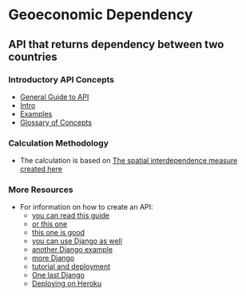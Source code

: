# Geoeconomic Dependency

## API that returns dependency between two countries

### Introductory API Concepts
- [General Guide to API](https://realpython.com/tutorials/api/)
- [Intro](https://rapidapi.com/blog/how-to-use-an-api-with-python/)
- [Examples](https://rapidapi.com/blog/category/tutorial/python/)
- [Glossary of Concepts](https://rapidapi.com/blog/api-glossary/)

### Calculation Methodology
- The calculation is based on [The spatial interdependence measure created here](https://www.researchgate.net/publication/332373672_The_Spatial_Evolution_of_Geoeconomic_Pattern_among_China_and_Neighboring_Countries_since_the_Reform_and_Opening-Up)


### More Resources
- For information on how to create an API:
	* [you can read this guide](https://rapidapi.com/blog/how-to-build-an-api-in-python/)
	* [or this one](https://programminghistorian.org/en/lessons/creating-apis-with-python-and-flask)
	* [this one is good](https://towardsdatascience.com/the-right-way-to-build-an-api-with-python-cd08ab285f8f)
	* [you can use Django as well](https://codeburst.io/create-a-django-api-in-under-20-minutes-2a082a60f6f3)
	* [another Django example](https://blog.logrocket.com/django-rest-framework-build-an-api-in-15-minutes/)
	* [more Django](https://realpython.com/django-rest-framework-quick-start/)
	* [tutorial and deployment](https://medium.com/@Saucemaker/how-to-deploy-an-api-with-django-rest-framework-in-under-30-minutes-5521ad4e0c96)
	* [One last Django](https://scotch.io/tutorials/build-a-rest-api-with-django-a-test-driven-approach-part-1)
	* [Deploying on Heroku](https://semaphoreci.com/community/tutorials/writing-testing-and-deploying-a-django-api-to-heroku-with-semaphore)